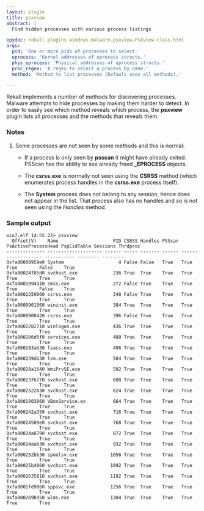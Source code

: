 ```yaml
---
layout: plugin
title: psxview
abstract: |
  Find hidden processes with various process listings

epydoc: rekall.plugins.windows.malware.psxview.PsXview-class.html
args:
  pid: 'One or more pids of processes to select.'
  eprocess: 'Kernel addresses of eprocess structs.'
  phys_eprocess: 'Physical addresses of eprocess structs.'
  proc_regex: 'A regex to select a process by name.'
  method: 'Method to list processes (Default uses all methods).'

---
```


Rekall implements a number of methods for discovering processes. Malware
attempts to hide processes by making them harder to detect. In order to easily
see which method reveals which process, the **psxview** plugin lists all
processes and the methods that reveals them.

### Notes

1. Some processes are not seen by some methods and this is normal:

   * If a process is only seen by **psscan** it might have already
     exited. PSScan has the ability to see already freed **_EPROCESS** objects.

   * The **csrss.exe** is normally not seen using the **CSRSS** method (which
     enumerates process handles in the **csrss.exe** process itself).

   * The **System** process does not belong to any session, hence does not
     appear in the list. That process also has no handles and so is not seen
     using the *Handles* method.

### Sample output

```
win7.elf 14:55:22> psxview
  Offset(V)    Name                    PID CSRSS Handles PSScan PsActiveProcessHead PspCidTable Sessions Thrdproc
-------------- -------------------- ------ ----- ------- ------ ------------------- ----------- -------- --------
0xfa80008959e0 System                    4 False False   True   True                True        False    True
0xfa80024f85d0 svchost.exe             236 True  True    True   True                True        True     True
0xfa8001994310 smss.exe                272 False True    True   True                True        False    True
0xfa8002259060 csrss.exe               348 False True    True   True                True        True     True
0xfa8000901060 wininit.exe             384 True  True    True   True                True        True     True
0xfa8000900420 csrss.exe               396 False True    True   True                True        True     True
0xfa8002282710 winlogon.exe            436 True  True    True   True                True        True     True
0xfa800206d5f0 services.exe            480 True  True    True   True                True        True     True
0xfa800183ab30 lsass.exe               496 True  True    True   True                True        True     True
0xfa800239db30 lsm.exe                 504 True  True    True   True                True        True     True
0xfa80028a1640 WmiPrvSE.exe            592 True  True    True   True                True        True     True
0xfa80023f6770 svchost.exe             608 True  True    True   True                True        True     True
0xfa8002522b30 svchost.exe             624 True  True    True   True                True        True     True
0xfa8001903060 VBoxService.ex          664 True  True    True   True                True        True     True
0xfa800242a350 svchost.exe             716 True  True    True   True                True        True     True
0xfa80024589e0 svchost.exe             768 True  True    True   True                True        True     True
0xfa80024a8790 svchost.exe             872 True  True    True   True                True        True     True
0xfa80024aab30 svchost.exe             932 True  True    True   True                True        True     True
0xfa800252bb30 spoolsv.exe            1056 True  True    True   True                True        True     True
0xfa80025b4060 svchost.exe            1092 True  True    True   True                True        True     True
0xfa8002635810 svchost.exe            1192 True  True    True   True                True        True     True
0xfa8001fd9060 sppsvc.exe             1256 True  True    True   True                True        True     True
0xfa800269b950 wlms.exe               1304 True  True    True   True                True        True
```
